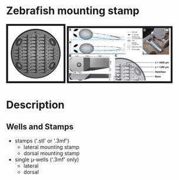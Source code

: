 # Zebrafish mounting stamp

<p float="centre">
  <img src="/v4_B_300.gif?raw=true" border="5" width=30% />
  <img src="/v4_B_fig1.jpg?raw=true" border="5" width=55% /> 
</p>

# Description

## Wells and Stamps

- stamps ('.stl' or '.3mf')
  + lateral mounting stamp
  + dorsal mounting stamp
- single µ-wells ('.3mf' only)
  + lateral
  + dorsal
